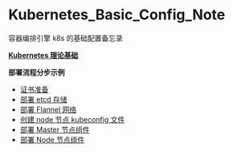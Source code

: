 # Kubernetes_Basic_Config_Note
容器编排引擎 k8s 的基础配置备忘录 

__[Kubernetes 理论基础](https://github.com/lcePolarBear/Kubernetes_Basic_Config_Note/blob/master/k8s%20理论基础.md)__

__部署流程分步示例__
- [证书准备](https://github.com/lcePolarBear/Kubernetes_Basic_Config_Note/blob/master/部署过程/证书准备.md)
- [部署 etcd 存储](https://github.com/lcePolarBear/Kubernetes_Basic_Config_Note/blob/master/部署过程/部署%20etcd%20群集.md)
- [部署 Flannel 网络](https://github.com/lcePolarBear/Kubernetes_Basic_Config_Note/blob/master/部署过程/部署%20Flannel%20网络.md)
- [创建 node 节点 kubeconfig 文件](https://github.com/lcePolarBear/Kubernetes_Basic_Config_Note/blob/master/部署过程/创建%20node%20节点%20kubeconfig%20文件.md)
- [部署 Master 节点组件](https://github.com/lcePolarBear/Kubernetes_Basic_Config_Note/blob/master/部署过程/部署%20Master%20节点组件.md)
- [部署 Node 节点组件](https://github.com/lcePolarBear/Kubernetes_Basic_Config_Note/blob/master/部署过程/部署%20Node%20节点组件.md)